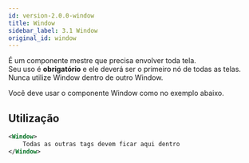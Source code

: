 ```yaml
---
id: version-2.0.0-window
title: Window
sidebar_label: 3.1 Window
original_id: window
---
```


É um componente mestre que precisa envolver toda tela.<br /> 
Seu uso é **obrigatório** e ele deverá ser o primeiro nó de todas as telas.<br /> 
Nunca utilize Window dentro de outro Window.

Você deve usar o componente Window como no exemplo abaixo.

## Utilização

```xml
<Window>
    Todas as outras tags devem ficar aqui dentro
</Window>
```
